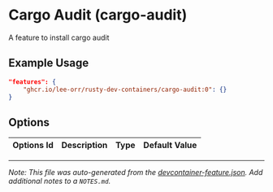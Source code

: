 
# Cargo Audit (cargo-audit)

A feature to install cargo audit

## Example Usage

```json
"features": {
    "ghcr.io/lee-orr/rusty-dev-containers/cargo-audit:0": {}
}
```

## Options

| Options Id | Description | Type | Default Value |
|-----|-----|-----|-----|




---

_Note: This file was auto-generated from the [devcontainer-feature.json](https://github.com/lee-orr/rusty-dev-containers/blob/main/src/cargo-audit/devcontainer-feature.json).  Add additional notes to a `NOTES.md`._
